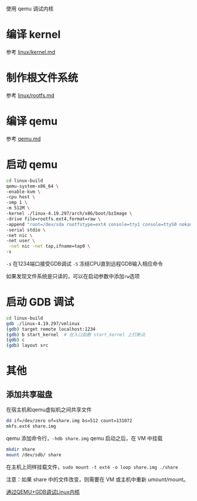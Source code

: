 使用 qemu 调试内核

# 编译 kernel
参考 [linux/kernel.md](linux/kernel.md)

# 制作根文件系统
参考 [linux/rootfs.md](linux/rootfs.md)

# 编译 qemu
参考 [qemu.md](qemu.md)

# 启动 qemu
```bash
cd linux-build
qemu-system-x86_64 \
-enable-kvm \
-cpu host \
-smp 1 \
-m 512M \
-kernel ./linux-4.19.297/arch/x86/boot/bzImage \
-drive file=rootfs.ext4,format=raw \
-append "root=/dev/sda rootfstype=ext4 console=tty1 console=ttyS0 nokaslr rw" \
-serial stdio \
-net nic \
-net user \
 -net nic -net tap,ifname=tap0 \
-s
```
`-s` 在1234端口接受GDB调试
`-S` 冻结CPU直到远程GDB输入相应命令

如果发现文件系统是只读的，可以在启动参数中添加`rw`选项

# 启动 GDB 调试
```bash
cd linux-build
gdb ./linux-4.19.297/vmlinux
(gdb) target remote localhost:1234
(gdb) b start_kernel  # 在入口函数 start_kernel 上打断点
(gdb) c
(gdb) layout src
```

# 其他
## 添加共享磁盘
在宿主机和qemu虚拟机之间共享文件
```bash
dd if=/dev/zero of=share.img bs=512 count=131072
mkfs.ext4 share.img
```

qemu 添加命令行，`-hdb share.img`
qemu 启动之后，在 VM 中挂载
```bash
mkdir share
mount /dev/sdb/ share
```

在主机上同样挂载文件，`sudo mount -t ext4 -o loop share.img ./share`

注意：如果 share 中的文件改变，则需要在 VM 或主机中重新 umount/mount。

[通过QEMU+GDB调试Linux内核](https://github.com/beacer/notes/blob/master/kernel/kernel-qemu-gdb.md)

